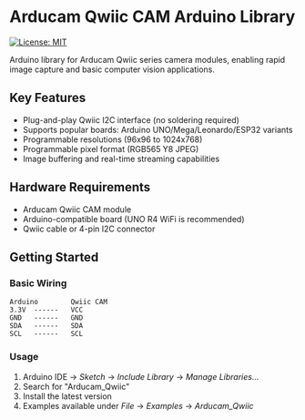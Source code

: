 # Arducam Qwiic CAM Arduino Library

[![License: MIT](https://img.shields.io/badge/License-MIT-yellow.svg)](https://opensource.org/licenses/MIT)

Arduino library for Arducam Qwiic series camera modules, enabling rapid image capture and basic computer vision applications.

## Key Features
- Plug-and-play Qwiic I2C interface (no soldering required)
- Supports popular boards: Arduino UNO/Mega/Leonardo/ESP32 variants
- Programmable resolutions (96x96 to 1024x768)
- Programmable pixel format (RGB565 Y8 JPEG)
- Image buffering and real-time streaming capabilities

## Hardware Requirements
- Arducam Qwiic CAM module
- Arduino-compatible board (UNO R4 WiFi is recommended)
- Qwiic cable or 4-pin I2C connector

## Getting Started
### Basic Wiring

```plaintext
Arduino        Qwiic CAM
3.3V  ------   VCC
GND   ------   GND
SDA   ------   SDA
SCL   ------   SCL
```

### Usage
1. Arduino IDE → *Sketch* → *Include Library* → *Manage Libraries...*
2. Search for "Arducam_Qwiic"
3. Install the latest version
4. Examples available under *File* → *Examples* → *Arducam_Qwiic*
